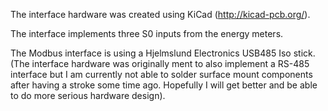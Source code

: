 The interface hardware was created using KiCad (http://kicad-pcb.org/).

The interface implements three S0 inputs from the energy meters.

The Modbus interface is using a Hjelmslund Electronics USB485 Iso stick.
(The interface hardware was originally ment to also implement a RS-485 interface
but I am currently not able to solder surface mount components after having a 
stroke some time ago. Hopefully I will get better and be able to do more serious
hardware design).
